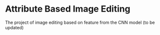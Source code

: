 # Attribute Based Image Editing
The project of image editing based on feature from the CNN model
(to be updated)
